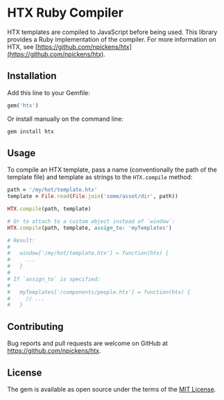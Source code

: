 # HTX Ruby Compiler

HTX templates are compiled to JavaScript before being used. This library provides a Ruby implementation of
the compiler. For more information on HTX, see
[https://github.com/npickens/htx](https://github.com/npickens/htx).

## Installation

Add this line to your Gemfile:

```ruby
gem('htx')
```

Or install manually on the command line:

```bash
gem install htx
```

## Usage

To compile an HTX template, pass a name (conventionally the path of the template file) and template as
strings to the `HTX.compile` method:

```ruby
path = '/my/hot/template.htx'
template = File.read(File.join('some/asset/dir', path))

HTX.compile(path, template)

# Or to attach to a custom object instead of `window`:
HTX.compile(path, template, assign_to: 'myTemplates')

# Result:
#
#   window['/my/hot/template.htx'] = function(htx) {
#     ...
#   }
#
# If `assign_to` is specified:
#
#   myTemplates['/components/people.htx'] = function(htx) {
#     // ...
#   }
```

## Contributing

Bug reports and pull requests are welcome on GitHub at https://github.com/npickens/htx.

## License

The gem is available as open source under the terms of the
[MIT License](https://opensource.org/licenses/MIT).
